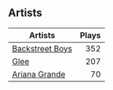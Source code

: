 ## Artists
Artists | Plays 
----- | -----: 
[Backstreet Boys](/artists/backstreet-boys-36645) | 352
[Glee](/artists/glee-30032566) | 207
[Ariana Grande](/artists/ariana-grande-678625) | 70

